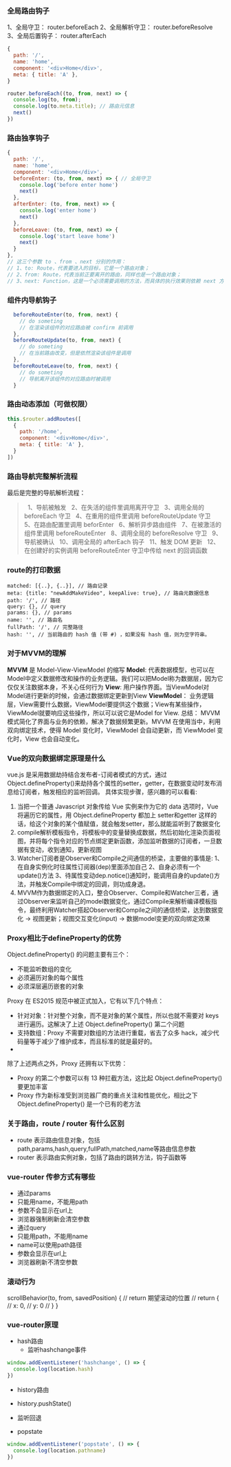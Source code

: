 ### 全局路由钩子
1、全局守卫： router.beforeEach
2、全局解析守卫： router.beforeResolve
3、全局后置钩子： router.afterEach
```javascript
{
  path: '/',
  name: 'home',
  component: '<div>Home</div>',
  meta: { title: 'A' },
}

router.beforeEach((to, from, next) => {
  console.log(to, from);
  console.log(to.meta.title); // 路由元信息
  next()
})
```

### 路由独享钩子
```javascript
{
  path: '/',
  name: 'home',
  component: '<div>Home</div>',
  beforeEnter: (to, from, next) => { // 全局守卫
    console.log('before enter home')
    next()
  },
  afterEnter: (to, from, next) => {
    console.log('enter home')
    next()
  },
  beforeLeave: (to, from, next) => {
    console.log('start leave home')
    next()
  }
},
// 这三个参数 to 、from 、next 分别的作用：
// 1、to: Route，代表要进入的目标，它是一个路由对象；
// 2、from: Route，代表当前正要离开的路由，同样也是一个路由对象；
// 3、next: Function，这是一个必须需要调用的方法，而具体的执行效果则依赖 next 方法调用的参数
```

### 组件内导航钩子
```javascript
  beforeRouteEnter(to, from, next) {
    // do someting
    // 在渲染该组件的对应路由被 confirm 前调用
  },
  beforeRouteUpdate(to, from, next) {
    // do someting
    // 在当前路由改变，但是依然渲染该组件是调用 
  },
  beforeRouteLeave(to, from, next) {
    // do someting
    // 导航离开该组件的对应路由时被调用
  }
```

### 路由动态添加（可做权限）
```javascript
this.$router.addRoutes([
  {
    path: '/home',
    component: '<div>Home</div>',
    meta: { title: 'A' },
  }
])
```

### 路由导航完整解析流程
最后是完整的导航解析流程：
>  1、导航被触发
>  2、在失活的组件里调用离开守卫
>  3、调用全局的 beforeEach 守卫
>  4、在重用的组件里调用 beforeRouteUpdate 守卫
>  5、在路由配置里调用 beforEnter
>  6、解析异步路由组件
>  7、在被激活的组件里调用 beforeRouteEnter
>  8、调用全局的 beforeResolve 守卫
>  9、导航被确认
>  10、调用全局的 afterEach 钩子
>  11、触发 DOM 更新
>  12、在创建好的实例调用 beforeRouteEnter 守卫中传给 next 的回调函数

### route的打印数据
```
matched: [{..}, {..}], // 路由记录
meta: {title: "newAddMakeVideo", keepAlive: true}, // 路由元数据信息
path: '/', // 路径
query: {}, // query
params: {}, // params
name: '', // 路由名
fullPath: '/', // 完整路径
hash: '', // 当前路由的 hash 值 (带 #) ，如果没有 hash 值，则为空字符串。
```

### 对于MVVM的理解
**MVVM** 是 Model-View-ViewModel 的缩写
**Model**: 代表数据模型，也可以在Model中定义数据修改和操作的业务逻辑。我们可以把Model称为数据层，因为它仅仅关注数据本身，不关心任何行为
**View**: 用户操作界面。当ViewModel对Model进行更新的时候，会通过数据绑定更新到View
**ViewModel**： 业务逻辑层，View需要什么数据，ViewModel要提供这个数据；View有某些操作，ViewModel就要响应这些操作，所以可以说它是Model for View.
总结： MVVM模式简化了界面与业务的依赖，解决了数据频繁更新。MVVM 在使用当中，利用双向绑定技术，使得 Model 变化时，ViewModel 会自动更新，而 ViewModel 变化时，View 也会自动变化。

### Vue的双向数据绑定原理是什么
vue.js 是采用数据劫持结合发布者-订阅者模式的方式，通过Object.defineProperty()来劫持各个属性的setter，getter，在数据变动时发布消息给订阅者，触发相应的监听回调。
具体实现步骤，感兴趣的可以看看:
1. 当把一个普通 Javascript 对象传给 Vue 实例来作为它的 data 选项时，Vue 将遍历它的属性，用 Object.defineProperty 都加上 setter和getter 这样的话，给这个对象的某个值赋值，就会触发setter，那么就能监听到了数据变化
2. compile解析模板指令，将模板中的变量替换成数据，然后初始化渲染页面视图，并将每个指令对应的节点绑定更新函数，添加监听数据的订阅者，一旦数据有变动，收到通知，更新视图
3. Watcher订阅者是Observer和Compile之间通信的桥梁，主要做的事情是: 
1、在自身实例化时往属性订阅器(dep)里面添加自己 
2、自身必须有一个update()方法 
3、待属性变动dep.notice()通知时，能调用自身的update()方法，并触发Compile中绑定的回调，则功成身退。
4. MVVM作为数据绑定的入口，整合Observer、Compile和Watcher三者，通过Observer来监听自己的model数据变化，通过Compile来解析编译模板指令，最终利用Watcher搭起Observer和Compile之间的通信桥梁，达到数据变化 -> 视图更新；视图交互变化(input) -> 数据model变更的双向绑定效果

### Proxy相比于defineProperty的优势 
Object.defineProperty() 的问题主要有三个：
- 不能监听数组的变化
- 必须遍历对象的每个属性
- 必须深层遍历嵌套的对象

Proxy 在 ES2015 规范中被正式加入，它有以下几个特点：
- 针对对象：针对整个对象，而不是对象的某个属性，所以也就不需要对 keys 进行遍历。这解决了上述 Object.defineProperty() 第二个问题
- 支持数组：Proxy 不需要对数组的方法进行重载，省去了众多 hack，减少代码量等于减少了维护成本，而且标准的就是最好的。
- 
除了上述两点之外，Proxy 还拥有以下优势：
- Proxy 的第二个参数可以有 13 种拦截方法，这比起 Object.defineProperty() 要更加丰富
- Proxy 作为新标准受到浏览器厂商的重点关注和性能优化，相比之下 Object.defineProperty() 是一个已有的老方法

### 关于路由，route / router 有什么区别
- route 表示路由信息对象，包括path,params,hash,query,fullPath,matched,name等路由信息参数
- router 表示路由实例对象，包括了路由的跳转方法，钩子函数等

### vue-router 传参方式有哪些
 - 通过params
  - 只能用name，不能用path
  - 参数不会显示在url上
  - 浏览器强制刷新会清空参数
 - 通过query
  - 只能用path，不能用name
  - name可以使用path路径
  - 参数会显示在url上
  - 浏览器刷新不清空参数

### 滚动行为
scrollBehavior(to, from, savedPosition) {
  // return 期望滚动的位置
  // return {
  //  x: 0,
  //  y: 0
  // }
}

### vue-router原理
- hash路由
  - 监听hashchange事件
```js
window.addEventListener('hashchange', () => {
  console.log(location.hash)
})
```

- history路由
 - history.pushState()

- 监听回退
 - popstate
```js
window.addEventListener('popstate', () => {
  console.log(location.pathname)
})
```